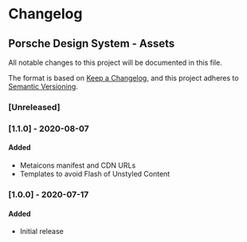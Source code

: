 # Changelog
 
## Porsche Design System - Assets
All notable changes to this project will be documented in this file.

The format is based on [Keep a Changelog](https://keepachangelog.com/en/1.0.0/),
and this project adheres to [Semantic Versioning](https://semver.org/spec/v2.0.0.html).

### [Unreleased]

### [1.1.0] - 2020-08-07

#### Added
- Metaicons manifest and CDN URLs
- Templates to avoid Flash of Unstyled Content

### [1.0.0] - 2020-07-17

#### Added
- Initial release
